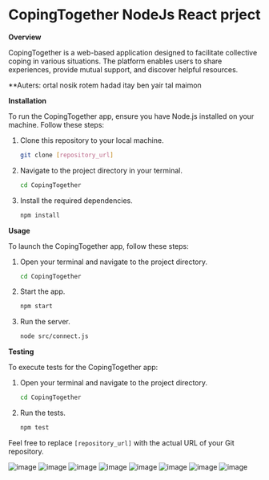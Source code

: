 # CopingTogether NodeJs React prject

**Overview**

CopingTogether is a web-based application designed to facilitate collective coping in various situations. The platform enables users to share experiences, provide mutual support, and discover helpful resources.

**Auters:
ortal nosik
rotem hadad
itay ben yair
tal maimon

**Installation**

To run the CopingTogether app, ensure you have Node.js installed on your machine. Follow these steps:

1. Clone this repository to your local machine.
   ```bash
   git clone [repository_url]
   ```

2. Navigate to the project directory in your terminal.
   ```bash
   cd CopingTogether
   ```

3. Install the required dependencies.
   ```bash
   npm install
   ```

**Usage**

To launch the CopingTogether app, follow these steps:

1. Open your terminal and navigate to the project directory.
   ```bash
   cd CopingTogether
   ```

2. Start the app.
   ```bash
   npm start
   ```

3. Run the server.
   ```bash
   node src/connect.js
   ```

**Testing**

To execute tests for the CopingTogether app:

1. Open your terminal and navigate to the project directory.
   ```bash
   cd CopingTogether
   ```

2. Run the tests.
   ```bash
   npm test
   ```

Feel free to replace `[repository_url]` with the actual URL of your Git repository.

![image](https://github.com/OrtalNosik/NodeJs-React-proj-/assets/93153515/73c9a62f-401a-4347-9b58-f5aaabcbd655)
![image](https://github.com/OrtalNosik/NodeJs-React-proj-/assets/93153515/24ca9c14-1bfb-4abc-b228-b1bf5919f5e1)
![image](https://github.com/OrtalNosik/NodeJs-React-proj-/assets/93153515/e5687a1d-4363-43bc-86d4-c2758662a493)
![image](https://github.com/OrtalNosik/NodeJs-React-proj-/assets/93153515/7cc60c25-f27f-4f37-bdbe-6781087c55b0)
![image](https://github.com/OrtalNosik/NodeJs-React-proj-/assets/93153515/fdcd8228-b13e-4950-acc8-528418973ede)
![image](https://github.com/OrtalNosik/NodeJs-React-proj-/assets/93153515/105bc211-9fa7-477d-8182-de02e1e50641)
![image](https://github.com/OrtalNosik/NodeJs-React-proj-/assets/93153515/66f74ff5-dd67-4946-9837-01b19e90e5ab)
![image](https://github.com/OrtalNosik/NodeJs-React-proj-/assets/93153515/626d1785-8083-4afe-bbc3-fc730113de7a)

